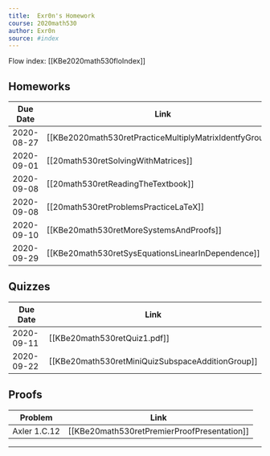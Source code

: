 ```yaml
---
title:  Exr0n's Homework
course: 2020math530
author: Exr0n
source: #index
---
```


Flow index: [[KBe2020math530floIndex]]

## Homeworks

| Due Date | Link |
|----------|------|
2020-08-27 | [[KBe2020math530retPracticeMultiplyMatrixIdentfyGroups]]
2020-09-01 | [[20math530retSolvingWithMatrices]]
2020-09-08 | [[20math530retReadingTheTextbook]]
2020-09-08 | [[20math530retProblemsPracticeLaTeX]]
2020-09-10 | [[KBe20math530retMoreSystemsAndProofs]]
2020-09-29 | [[KBe20math530retSysEquationsLinearInDependence]]

## Quizzes
| Due Date | Link |
|----------|------|
2020-09-11 | [[KBe20math530retQuiz1.pdf]]
2020-09-22 | [[KBe20math530retMiniQuizSubspaceAdditionGroup]]

## Proofs
| Problem | Link |
|---------|------|
Axler 1.C.12 | [[KBe20math530retPremierProofPresentation]]


---
